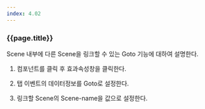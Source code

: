 ```yaml
---
index: 4.02
---
```

### {{page.title}}
Scene 내부에 다른 Scene을 링크할 수 있는 Goto 기능에 대하여 설명한다.

1. 컴포넌트를 클릭 후 효과속성창을 클릭한다.

1. 탭 이벤트의 데이터정보를 Goto로 설정한다.

1. 링크할 Scene의 Scene-name을 값으로 설정한다.
